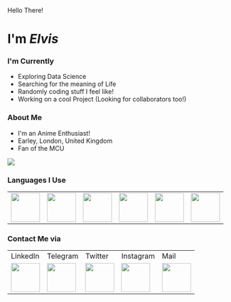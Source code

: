 Hello There!
<h1>I'm <i>Elvis</i></h1>

### I'm Currently
- Exploring Data Science
- Searching for the meaning of Life
- Randomly coding stuff I feel like!
- Working on a cool Project (Looking for collaborators too!)

### About Me
- I'm an Anime Enthusiast! 
- Earley, London, United Kingdom
- Fan of the MCU 

![](https://github-readme-stats.vercel.app/api?username=elvistony&show_icons=true&theme=buefy)

### Languages I Use

<table>
  <tr>
    <td><img src="https://img.icons8.com/dusk/344/javascript.png" width="65" height="65"/></td>
    <td><img src="https://img.icons8.com/dusk/344/python.png" width="65" height="65"/></td>
    <td><img src="https://img.icons8.com/dusk/344/html-5.png" width="65" height="65"/></td>
    <td><img src="https://img.icons8.com/dusk/344/php.png" width="65" height="65"/></td>
    <td><img src="https://img.icons8.com/color/344/kotlin.png" width="65" height="65"/></td>
    <td><img src="https://img.icons8.com/color/344/flutter.png" width="65" height="65"/></td>
  </tr>
</table>


### Contact Me via


<table>
  <b><center><td>LinkedIn</td><td>Telegram</td><td>Twitter</td><td>Instagram</td><td>Mail</td></center></b>
  <tr>
    <td><a href="https://linkedin.com/in/elvis-tony/"><img src="https://img.icons8.com/nolan/344/linkedin.png" width="65" height="65"/></a></td>
    <td><a href="https://t.me/lvztony"><img src="https://img.icons8.com/nolan/344/telegram-app.png" width="65" height="65"/></a></td>
    <td><a href="https://twitter.com/lvz_tony"><img src="https://img.icons8.com/nolan/344/twitter.png" width="65" height="65"/></a></td>
    <td><a href="https://www.instagram.com/lvz.tony/"><img src="https://img.icons8.com/nolan/344/instagram-new.png" width="65" height="65"/></a></td>
    <td><a href="mailto:elvistonyrency+github@gmail.com"><img src="https://img.icons8.com/nolan/344/gmail.png" width="65" height="65"/></a></td>
  </tr>
</table>
